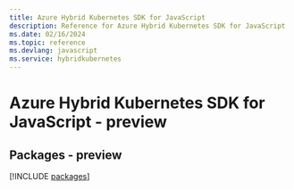 ```yaml
---
title: Azure Hybrid Kubernetes SDK for JavaScript
description: Reference for Azure Hybrid Kubernetes SDK for JavaScript
ms.date: 02/16/2024
ms.topic: reference
ms.devlang: javascript
ms.service: hybridkubernetes
---
```

# Azure Hybrid Kubernetes SDK for JavaScript - preview
## Packages - preview
[!INCLUDE [packages](hybrid-kubernetes-index.md)]